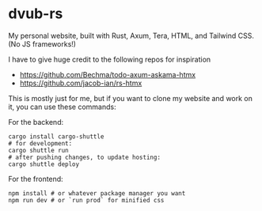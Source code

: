 # dvub-rs
My personal website, built with Rust, Axum, Tera, HTML, and Tailwind CSS. (No JS frameworks!)

I have to give huge credit to the following repos for inspiration

- https://github.com/Bechma/todo-axum-askama-htmx
- https://github.com/jacob-ian/rs-htmx

This is mostly just for me, but if you want to clone my website and work on it, you can use these commands:

For the backend:
```
cargo install cargo-shuttle
# for development:
cargo shuttle run
# after pushing changes, to update hosting: 
cargo shuttle deploy
```

For the frontend: 
```
npm install # or whatever package manager you want
npm run dev # or `run prod` for minified css
```